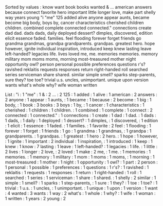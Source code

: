 Sorted by values :
know want book books wanted & ... american answers because connect favorite hero important little longer love, make part shelly way years young "i "me" 125 added alive anyone appear aunts, became become big body, boys by, cancer characteristics cherished children children. combined complete connected connected." connections create dad dad. dads dads, daily deployed dessert? dimples, discovered, edition elicit essence faded. families. feel flooding forever forget friends go grandma grandmas, grandpa grandparents. grandpas. greatest hero. hope however, ignite individual inspiration, introduced keep knew lasting leave left-handed? legacies life. lives loved me, me. memories memories. memory military mom moms moms, morning most-treasured mother night opportunity owl? person personal possible preferences questions r's? ravished reklaitis requests responses return right-handed roll searched series serviceman share shared. similar simple smell? sparks step-parents, sure they? toe toe? trivial u.s. uncles, unimportant. unique upon version wants what's whole why? wife woman written 

List :
"i : 1
"me" : 1
& : 2
... : 2
125 : 1
added : 1
alive : 1
american : 2
answers : 2
anyone : 1
appear : 1
aunts, : 1
became : 1
because : 2
become : 1
big : 1
body, : 1
book : 3
books : 3
boys : 1
by, : 1
cancer : 1
characteristics : 1
cherished : 1
children : 1
children. : 1
combined : 1
complete : 1
connect : 2
connected : 1
connected." : 1
connections : 1
create : 1
dad : 1
dad. : 1
dads : 1
dads, : 1
daily : 1
deployed : 1
dessert? : 1
dimples, : 1
discovered, : 1
edition : 1
elicit : 1
essence : 1
faded. : 1
families. : 1
favorite : 2
feel : 1
flooding : 1
forever : 1
forget : 1
friends : 1
go : 1
grandma : 1
grandmas, : 1
grandpa : 1
grandparents. : 1
grandpas. : 1
greatest : 1
hero : 2
hero. : 1
hope : 1
however, : 1
ignite : 1
important : 2
individual : 1
inspiration, : 1
introduced : 1
keep : 1
knew : 1
know : 7
lasting : 1
leave : 1
left-handed? : 1
legacies : 1
life. : 1
little : 2
lives : 1
longer : 2
love, : 2
loved : 1
make : 2
me, : 1
me. : 1
memories : 1
memories. : 1
memory : 1
military : 1
mom : 1
moms : 1
moms, : 1
morning : 1
most-treasured : 1
mother : 1
night : 1
opportunity : 1
owl? : 1
part : 2
person : 1
personal : 1
possible : 1
preferences : 1
questions : 1
r's? : 1
ravished : 1
reklaitis : 1
requests : 1
responses : 1
return : 1
right-handed : 1
roll : 1
searched : 1
series : 1
serviceman : 1
share : 1
shared. : 1
shelly : 2
similar : 1
simple : 1
smell? : 1
sparks : 1
step-parents, : 1
sure : 1
they? : 1
toe : 1
toe? : 1
trivial : 1
u.s. : 1
uncles, : 1
unimportant. : 1
unique : 1
upon : 1
version : 1
want : 4
wanted : 3
wants : 1
way : 2
what's : 1
whole : 1
why? : 1
wife : 1
woman : 1
written : 1
years : 2
young : 2
